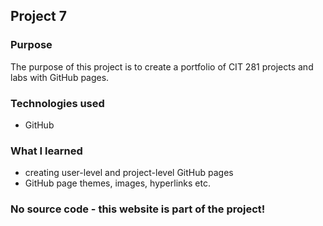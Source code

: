 ## Project 7

### Purpose

The purpose of this project is to create a portfolio of CIT 281 projects and labs with GitHub pages.

### Technologies used

- GitHub

### What I learned

- creating user-level and project-level GitHub pages 
- GitHub page themes, images, hyperlinks etc.

### No source code - this website is part of the project!
